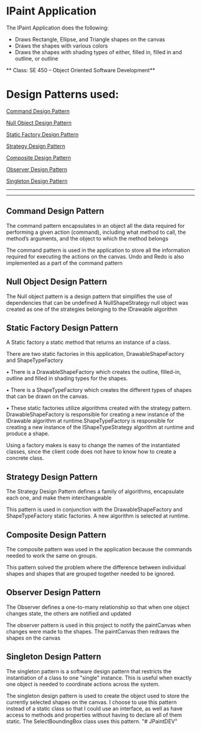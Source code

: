 # IPaint Application

The IPaint Application does the following:

- Draws Rectangle, Ellipse, and Triangle shapes on the canvas
- Draws the shapes with various colors
- Draws the shapes with shading types of either, filled in, filled in and outline, or outline

** Class: SE 450 – Object Oriented Software Development**

# Design Patterns used:
[Command Design Pattern](#cmmand)

[Null Object Design Pattern](#n-obj)

[Static Factory Design Pattern](#s-fact)

[Strategy Design Pattern](#strat)

[Composite Design Pattern](#compos)

[Observer Design Pattern](#observ)

[Singleton Design Pattern](#sngl)


---

---

<a name="cmmand"/> 

## Command Design Pattern

The command pattern encapsulates in an object all the data required for performing a given action (command), including what method to call, the method’s arguments, and the object to which the method belongs

The command pattern is used in the application to store all the information required for executing the actions on the canvas. Undo and Redo is also implemented as a part of the command pattern

<a name="n-obj"/>

## Null Object Design Pattern

The Null object pattern is a design pattern that simplifies the use of dependencies that can be undefined
A NullShapeStrategy null object was created as one of the strategies belonging to the IDrawable algorithm

<a name="s-fact"/>

## Static Factory Design Pattern

A Static factory a static method that returns an instance of a class.

There are two static factories in this application, DrawableShapeFactory and ShapeTypeFactory

• There is a DrawableShapeFactory which creates the outline, filled-in, outline and filled in shading types for the shapes.

• There is a ShapeTypeFactory which creates the different types of shapes that can be drawn on the canvas.

• These static factories utilize algorithms created with the strategy pattern. DrawableShapeFactory is responsible for creating a new instance of the IDrawable algorithm at runtime.ShapeTypeFactory is responsible for creating a new instance of the IShapeTypeStrategy algorithm at runtime and produce a shape.

Using a factory makes is easy to change the names of the instantiated classes, since the client code does not have to know how to create a concrete class.

<a name="strat"/>

## Strategy Design Pattern

The Strategy Design Pattern defines a family of algorithms, encapsulate each one, and make them interchangeable

This pattern is used in conjunction with the DrawableShapeFactory and ShapeTypeFactory static factories. A new algorithm is selected at runtime.

<a name="compos"/>

## Composite Design Pattern

The composite pattern was used in the application because the commands needed to work the same on groups.

This pattern solved the problem where the difference between individual shapes and shapes that are grouped together needed to be ignored.

<a name="observ"/>

## Observer Design Pattern
The Observer defines a one-to-many relationship so that when one object changes state, the others are notified and updated

The observer pattern is used in this project to notify the paintCanvas when changes were made to the shapes. The paintCanvas then redraws the shapes on the canvas

<a name="sngl"/>

## Singleton Design Pattern

The singleton pattern is a software design pattern that restricts the instantiation of a class to one "single" instance. This is useful when exactly one object is needed to coordinate actions across the system.

The singleton design pattern is used to create the object used to store the currently selected shapes on the canvas. I choose to use this pattern instead of a static class so that I could use an interface, as well as have access to methods and properties without having to declare all of them static. The SelectBoundingBox class uses this pattern.
"# JPaintDEV" 
